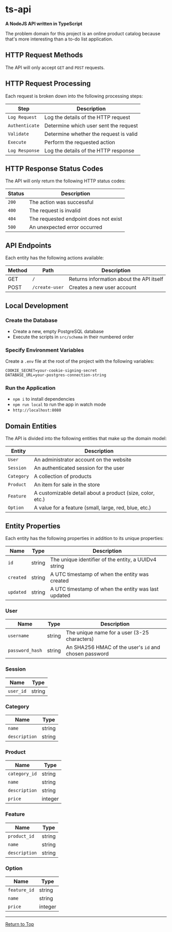 # ts-api

**A NodeJS API written in TypeScript**

The problem domain for this project is an online product catalog because that's more interesting than a to-do list application.

## HTTP Request Methods

The API will only accept `GET` and `POST` requests.

## HTTP Request Processing

Each request is broken down into the following processing steps:

| Step           | Description                            |
| -------------- | -------------------------------------- |
| `Log Request`  | Log the details of the HTTP request    |
| `Authenticate` | Determine which user sent the request  |
| `Validate`     | Determine whether the request is valid |
| `Execute`      | Perform the requested action           |
| `Log Response` | Log the details of the HTTP response   |

## HTTP Response Status Codes

The API will only return the following HTTP status codes:

| Status | Description                           |
| ------ | ------------------------------------- |
| `200`  | The action was successful             |
| `400`  | The request is invalid                |
| `404`  | The requested endpoint does not exist |
| `500`  | An unexpected error occurred          |

## API Endpoints

Each entity has the following actions available:

| Method | Path           | Description                              |
| ------ | -------------- | ---------------------------------------- |
| GET    | `/`            | Returns information about the API itself |
| POST   | `/create-user` | Creates a new user account               |

## Local Development

### Create the Database

- Create a new, empty PostgreSQL database
- Execute the scripts in `src/schema` in their numbered order

### Specify Environment Variables

Create a `.env` file at the root of the project with the following variables:

```
COOKIE_SECRET=your-cookie-signing-secret
DATABASE_URL=your-postgres-connection-string
```

### Run the Application

- `npm i` to install dependencies
- `npm run local` to run the app in watch mode
- `http://localhost:8080`

## Domain Entities

The API is divided into the following entities that make up the domain model:

| Entity     | Description                                               |
| ---------- | --------------------------------------------------------- |
| `User`     | An administrator account on the website                   |
| `Session`  | An authenticated session for the user                     |
| `Category` | A collection of products                                  |
| `Product`  | An item for sale in the store                             |
| `Feature`  | A customizable detail about a product (size, color, etc.) |
| `Option`   | A value for a feature (small, large, red, blue, etc.)     |

## Entity Properties

Each entity has the following properties in addition to its unique properties:

| Name      | Type   | Description                                          |
| --------- | ------ | ---------------------------------------------------- |
| `id`      | string | The unique identifier of the entity, a UUIDv4 string |
| `created` | string | A UTC timestamp of when the entity was created       |
| `updated` | string | A UTC timestamp of when the entity was last updated  |

### User

| Name            | Type   | Description                                           |
| --------------- | ------ | ----------------------------------------------------- |
| `username`      | string | The unique name for a user (3-25 characters)          |
| `password_hash` | string | An SHA256 HMAC of the user's `id` and chosen password |

### Session

| Name      | Type   |
| --------- | ------ |
| `user_id` | string |

### Category

| Name          | Type   |
| ------------- | ------ |
| `name`        | string |
| `description` | string |

### Product

| Name          | Type    |
| ------------- | ------- |
| `category_id` | string  |
| `name`        | string  |
| `description` | string  |
| `price`       | integer |

### Feature

| Name          | Type   |
| ------------- | ------ |
| `product_id`  | string |
| `name`        | string |
| `description` | string |

### Option

| Name         | Type    |
| ------------ | ------- |
| `feature_id` | string  |
| `name`       | string  |
| `price`      | integer |

---

[Return to Top](#ts-api)
